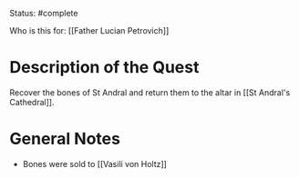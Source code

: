 Status: #complete  

Who is this for: [[Father Lucian Petrovich]]
# Description of the Quest
Recover the bones of St Andral and return them to the altar in [[St Andral's Cathedral]].
# General Notes
* Bones were sold to [[Vasili von Holtz]]
